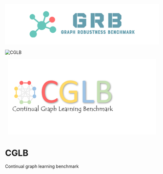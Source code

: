 ![GRB](https://github.com/THUDM/grb/blob/master/docs/source/_static/grb_logo.png)

![CGLB](https://github.com/QueuQ/CGLB/figures/logo.png)

<div align="center">
    <img src="figures/logo.png">
</div>

# CGLB
Continual graph learning benchmark
